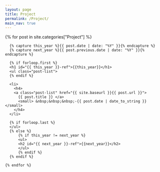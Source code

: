```yaml
---
layout: page
title: Project
permalink: /Project/
main_nav: true
---
```


<div class="wrapper">
  <div class="wrapper">
    {% for post in site.categories["Project"]  %}
     
      {% capture this_year %}{{ post.date | date: "%Y" }}{% endcapture %}
      {% capture next_year %}{{ post.previous.date | date: "%Y" }}{% endcapture %}

      {% if forloop.first %}
      <h1 id="{{ this_year }}-ref">{{this_year}}</h1>
      <ul class="post-list">
      {% endif %}

      <li>
        <h4>
        <a class="post-list" href="{{ site.baseurl }}{{ post.url }}">
          {{ post.title }} </a> 
          <small> &nbsp;&nbsp;&nbsp;-{{ post.date | date_to_string }}</small>
        </h4>
      </li>

      {% if forloop.last %}
      </ul>
      {% else %}
          {% if this_year != next_year %}
          <ul>
          <h2 id="{{ next_year }}-ref">{{next_year}}</h2>
          </ul>
          {% endif %}
      {% endif %}

    {% endfor %}
    
  </div>
</div> 